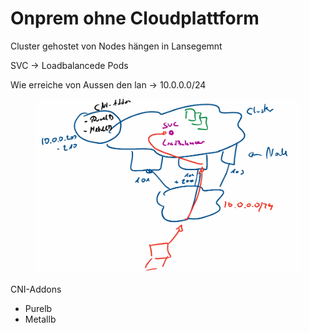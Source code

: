 # Onprem ohne Cloudplattform

Cluster gehostet von Nodes hängen in Lansegemnt



SVC -> Loadbalancede Pods

Wie erreiche von Aussen den lan -> 10.0.0.0/24

<figure><img src=".gitbook/assets/image (2).png" alt=""><figcaption></figcaption></figure>

CNI-Addons

* Purelb
* Metallb



